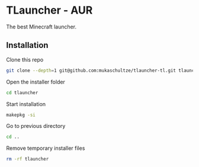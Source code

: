 # TLauncher - AUR

The best Minecraft launcher.

## Installation

Clone this repo

```bash
git clone --depth=1 git@github.com:mukaschultze/tlauncher-tl.git tlauncher
```

Open the installer folder

```bash
cd tlauncher
```

Start installation

```bash
makepkg -si
```

Go to previous directory

```bash
cd ..
```

Remove temporary installer files

```bash
rm -rf tlauncher
```
